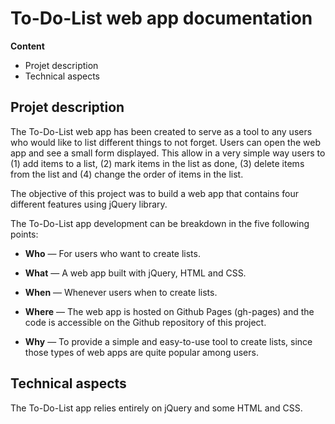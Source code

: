 # To-Do-List web app documentation

**Content**

- Projet description
- Technical aspects

## Projet description

The To-Do-List web app has been created to serve as a tool to any users who would like to list different things to not forget. Users can open the web app and see a small form displayed. This allow in a very simple way users to (1) add items to a list, (2) mark items in the list as done, (3) delete items from the list and (4) change the order of items in the list.

The objective of this project was to build a web app that contains four different features using jQuery library.

The To-Do-List app development can be breakdown in the five following points:

-  **Who** — For users who want to create lists.

-  **What** — A web app built with jQuery, HTML and CSS.

-  **When** — Whenever users when to create lists.

-  **Where** — The web app is hosted on Github Pages (gh-pages) and the code is accessible on the Github repository of this project.

-  **Why** — To provide a simple and easy-to-use tool to create lists, since those types of web apps are quite popular among users.

## Technical aspects

The To-Do-List app relies entirely on jQuery and some HTML and CSS.